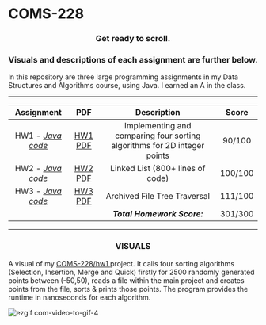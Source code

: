# COMS-228


<h3><p align="center">Get ready to scroll.</p> </h3>
<h3><p align="center">Visuals and descriptions of each assignment are further below.</p> </h3>


In this repository are three large programming assignments in my Data Structures and Algorithms course, using Java. I earned an A in the class.

___________

| **Assignment** | **PDF** | **Description** |**Score** 
| :-------------: | :-------------: | :-------------: | :-------------: |
| HW1 - <a href="https://github.com/mccnick/COMS-228/tree/main/src/edu/iastate/cs228/hw1">*Java code*</a> | <a href="https://github.com/mccnick/COMS-228/files/12035587/HW1Su2023.2.pdf">HW1 PDF</a> | Implementing and comparing four sorting algorithms for 2D integer points | 90/100 |
| HW2 - <a href="https://github.com/mccnick/COMS-228/blob/main/src/edu/iastate/cs228/hw2/StoutList.java">*Java code*</a> | <a href="https://github.com/mccnick/COMS-228/files/12035588/HW2Su2023.pdf">HW2 PDF</a> | Linked List (800+ lines of code) | 100/100 |
| HW3 - <a href="https://github.com/mccnick/COMS-228/blob/main/src/edu/iastate/cs228/hw3/MsgTree.java">*Java code*</a> | <a href="https://github.com/mccnick/COMS-228/files/12035589/HW3Su2023.1.pdf">HW3 PDF</a> | Archived File Tree Traversal | 111/100 |
|  | | <b><i>Total Homework Score:</i></b> | 301/300 |










___________

<h3><p align="center"> VISUALS </p> </h3>

A visual of my <a href="https://github.com/mccnick/COMS-228/tree/main/src/edu/iastate/cs228/hw1"> COMS-228/hw1 </a> project. It calls four sorting algorithms (Selection, Insertion, Merge and Quick) firstly for 2500 randomly generated points between (-50,50), reads a file within the main project and creates points from the file, sorts & prints those points. The program provides the runtime in nanoseconds for each algorithm.

![ezgif com-video-to-gif-4](https://github.com/mccnick/COMS-228/assets/91184284/3ef76668-03c0-4715-ab7e-664b561c23fc)
